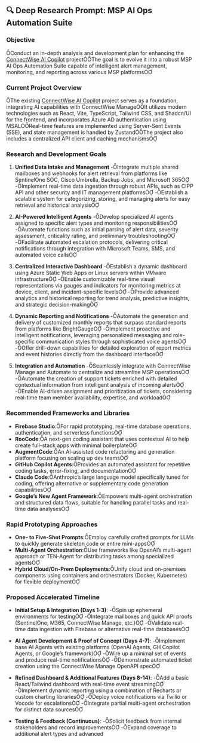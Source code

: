 
## 🔍 Deep Research Prompt: MSP AI Ops Automation Suite

### Objective
Conduct an in-depth analysis and development plan for enhancing the [ConnectWise AI Copilot](https://github.com/paulhshort/connectwise-ai-copilot) projectThe goal is to evolve it into a robust MSP AI Ops Automation Suite capable of intelligent alert management, monitoring, and reporting across various MSP platforms

### Current Project Overview
The existing [ConnectWise AI Copilot](https://github.com/paulhshort/connectwise-ai-copilot) project serves as a foundation, integrating AI capabilities with ConnectWise ManageIt utilizes modern technologies such as React, Vite, TypeScript, Tailwind CSS, and Shadcn/UI for the frontend, and incorporates Azure AD authentication using MSALReal-time features are implemented using Server-Sent Events (SSE), and state management is handled by ZustandThe project also includes a centralized API client and caching mechanisms

### Research and Development Goals

1. **Unified Data Intake and Management**
   -Integrate multiple shared mailboxes and webhooks for alert retrieval from platforms like SentinelOne SOC, Cisco Umbrella, Backup Jobs, and Microsoft 365
   -Implement real-time data ingestion through robust APIs, such as CIPP API and other security and IT management platforms
   -Establish a scalable system for categorizing, storing, and managing alerts for easy retrieval and historical analysis

2. **AI-Powered Intelligent Agents**
   -Develop specialized AI agents assigned to specific alert types and monitoring responsibilities
   -Automate functions such as initial parsing of alert data, severity assessment, criticality rating, and preliminary troubleshooting
   -Facilitate automated escalation protocols, delivering critical notifications through integration with Microsoft Teams, SMS, and automated voice calls

3. **Centralized Interactive Dashboard**
   -Establish a dynamic dashboard using Azure Static Web Apps or Linux servers within VMware infrastructure
   -Enable customizable real-time visual representations via gauges and indicators for monitoring metrics at device, client, and incident-specific levels
   -Provide advanced analytics and historical reporting for trend analysis, predictive insights, and strategic decision-making

4. **Dynamic Reporting and Notifications**
   -Automate the generation and delivery of customized monthly reports that surpass standard reports from platforms like BrightGauge
   -Implement proactive and intelligent notifications, leveraging personalized messaging and role-specific communication styles through sophisticated voice agents
   -Offer drill-down capabilities for detailed exploration of report metrics and event histories directly from the dashboard interface

5. **Integration and Automation**
   -Seamlessly integrate with ConnectWise Manage and Automate to centralize and streamline MSP operations
   -Automate the creation of support tickets enriched with detailed contextual information from intelligent analysis of incoming alerts
   -Enable AI-driven assignment and prioritization of tickets, considering real-time team member availability, expertise, and workload

### Recommended Frameworks and Libraries

- **Firebase Studio**:For rapid prototyping, real-time database operations, authentication, and serverless functions
- **RooCode**:A next-gen coding assistant that uses contextual AI to help create full-stack apps with minimal boilerplate
- **AugmentCode**:An AI-assisted code refactoring and generation platform focusing on scaling up dev teams
- **GitHub Copilot Agents**:Provides an automated assistant for repetitive coding tasks, error-fixing, and documentation
- **Claude Code**:Anthropic’s large language model specifically tuned for coding, offering alternative or supplementary code generation capabilities
- **Google’s New Agent Framework**:Empowers multi-agent orchestration and structured data flows, suitable for handling parallel tasks and real-time data analyses

### Rapid Prototyping Approaches

- **One- to Five-Shot Prompts**:Employ carefully crafted prompts for LLMs to quickly generate skeleton code or entire mini-apps
- **Multi-Agent Orchestration**:Use frameworks like OpenAI’s multi-agent approach or TEN-Agent for distributing tasks among specialized agents
- **Hybrid Cloud/On-Prem Deployments**:Unify cloud and on-premises components using containers and orchestrators (Docker, Kubernetes) for flexible deployment

### Proposed Accelerated Timeline

- **Initial Setup & Integration (Days 1-3)**:
  -Spin up ephemeral environments for testing
  -Integrate mailboxes and quick API proofs (SentinelOne, M365, ConnectWise Manage, etc.)
  -Validate real-time data ingestion with Firebase or alternative real-time databases

- **AI Agent Development & Proof of Concept (Days 4-7)**:
  -Implement base AI Agents with existing platforms (OpenAI Agents, GH Copilot Agents, or Google’s framework)
  -Wire up a minimal set of events and produce real-time notifications
  -Demonstrate automated ticket creation using the ConnectWise Manage OpenAPI spec

- **Refined Dashboard & Additional Features (Days 8-14)**:
  -Add a basic React/Tailwind dashboard with real-time event streaming
  -Implement dynamic reporting using a combination of Recharts or custom charting libraries
  -Deploy voice notifications via Twilio or Vocode for escalations
  -Integrate partial multi-agent orchestration for distinct data sources

- **Testing & Feedback (Continuous)**:
  -Solicit feedback from internal stakeholders and record improvements
  -Expand coverage to additional alert types and advanced 